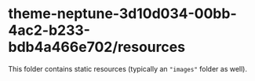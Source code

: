 # theme-neptune-3d10d034-00bb-4ac2-b233-bdb4a466e702/resources

This folder contains static resources (typically an `"images"` folder as well).
